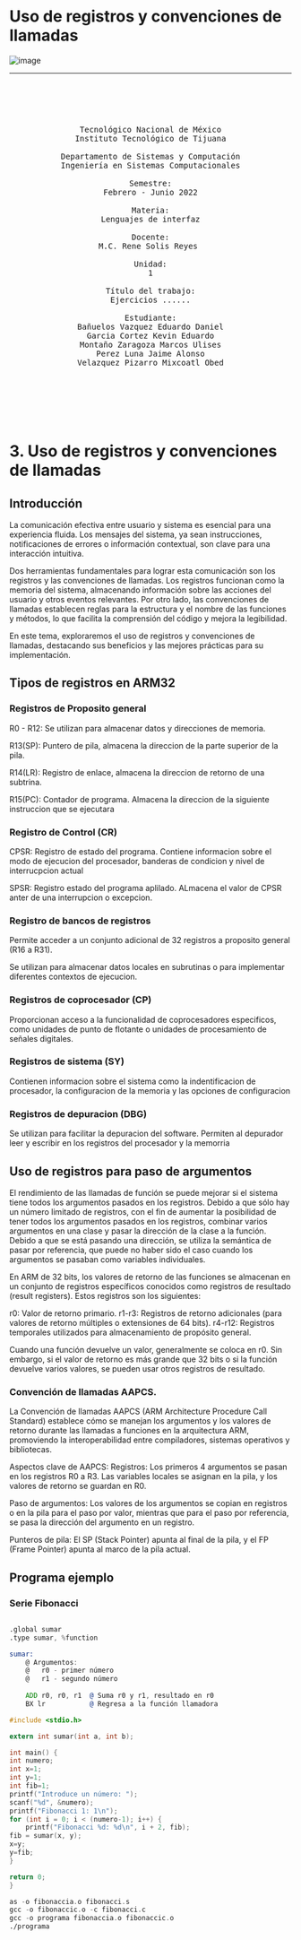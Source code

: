 # Uso de registros y convenciones de llamadas
<!---
https://www.canva.com/design/DAF_cWux6Oc/k8AQyKAOCLx1Y70bYZEYpQ/edit
   Para comentarios usar este bloque para documentar pendientes, secuencias, etc.
--->

![image](https://github.com/tectijuana/24b2expot2arm32-los-ing-ranapapus/assets/158226731/5af42423-06ee-423b-89fa-defca9b73378)












------

<pre>

	<p align=center>

Tecnológico Nacional de México
Instituto Tecnológico de Tijuana

Departamento de Sistemas y Computación
Ingeniería en Sistemas Computacionales

Semestre:
Febrero - Junio 2022

Materia:
Lenguajes de interfaz

Docente:
M.C. Rene Solis Reyes 

Unidad:
1

Título del trabajo:
Ejercicios ......

Estudiante:
Bañuelos Vazquez Eduardo Daniel
Garcia Cortez Kevin Eduardo
Montaño Zaragoza Marcos Ulises
Perez Luna Jaime Alonso
Velazquez Pizarro Mixcoatl Obed

	</p>


</pre>
# 3. Uso de registros y convenciones de llamadas

## Introducción 

La comunicación efectiva entre usuario y sistema es esencial para una experiencia fluida. Los mensajes del sistema, ya sean instrucciones, notificaciones de errores o información contextual, son clave para una interacción intuitiva.

Dos herramientas fundamentales para lograr esta comunicación son los registros y las convenciones de llamadas. Los registros funcionan como la memoria del sistema, almacenando información sobre las acciones del usuario y otros eventos relevantes. Por otro lado, las convenciones de llamadas establecen reglas para la estructura y el nombre de las funciones y métodos, lo que facilita la comprensión del código y mejora la legibilidad.

En este tema, exploraremos el uso de registros y convenciones de llamadas, destacando sus beneficios y las mejores prácticas para su implementación.

## Tipos de registros en ARM32

### Registros de Proposito general
R0 - R12: Se utilizan para almacenar datos y direcciones de memoria.

R13(SP): Puntero de pila, almacena la direccion de la parte superior de la pila.

R14(LR): Registro de enlace, almacena la direccion de retorno de una subtrina.

R15(PC): Contador de programa. Almacena la direccion de la siguiente instruccion que se ejecutara

### Registro de Control (CR)
CPSR: Registro de estado del programa. Contiene informacion sobre el modo de ejecucion del procesador, banderas de condicion y nivel de interrucpcion actual

SPSR: Registro estado del programa aplilado. ALmacena el valor de CPSR anter de una interrupcion o excepcion.

### Registro de bancos de registros
Permite acceder a un conjunto adicional de 32 registros a proposito general (R16 a R31).

Se utilizan para almacenar datos locales en subrutinas o para implementar diferentes contextos de ejecucion.

### Registros de coprocesador (CP)
Proporcionan acceso a la funcionalidad de coprocesadores especificos, como unidades de punto de flotante o unidades de procesamiento de señales digitales.

### Registros de sistema (SY)
Contienen informacion sobre el sistema como la indentificacion de procesador, la configuracion de la memoria y las opciones de configuracion

### Registros de depuracion (DBG)
Se utilizan para facilitar la depuracion del software. Permiten al depurador leer y escribir en los registros del procesador y la memorria

## Uso de registros para paso de argumentos
El rendimiento de las llamadas de función se puede mejorar si el sistema tiene todos los argumentos pasados en los registros. Debido a que sólo hay un número limitado de registros, con el fin de aumentar la posibilidad de tener todos los argumentos pasados en los registros, combinar varios argumentos en una clase y pasar la dirección de la clase a la función. Debido a que se está pasando una dirección, se utiliza la semántica de pasar por referencia, que puede no haber sido el caso cuando los argumentos se pasaban como variables individuales.

En ARM de 32 bits, los valores de retorno de las funciones se almacenan en un conjunto de registros específicos conocidos como registros de resultado (result registers). Estos registros son los siguientes:

r0: Valor de retorno primario.
r1-r3: Registros de retorno adicionales (para valores de retorno múltiples o extensiones de 64 bits).
r4-r12: Registros temporales utilizados para almacenamiento de propósito general.

Cuando una función devuelve un valor, generalmente se coloca en r0. Sin embargo, si el valor de retorno es más grande que 32 bits o si la función devuelve varios valores, se pueden usar otros registros de resultado.

### Convención de llamadas AAPCS. 

La Convención de llamadas AAPCS (ARM Architecture Procedure Call Standard) establece cómo se manejan los argumentos y los valores de retorno durante las llamadas a funciones en la arquitectura ARM, promoviendo la interoperabilidad entre compiladores, sistemas operativos y bibliotecas.

Aspectos clave de AAPCS:
Registros: Los primeros 4 argumentos se pasan en los registros R0 a R3. Las variables locales se asignan en la pila, y los valores de retorno se guardan en R0.

Paso de argumentos: Los valores de los argumentos se copian en registros o en la pila para el paso por valor, mientras que para el paso por referencia, se pasa la dirección del argumento en un registro.

Punteros de pila: El SP (Stack Pointer) apunta al final de la pila, y el FP (Frame Pointer) apunta al marco de la pila actual.

## Programa ejemplo
### Serie Fibonacci
```asm

.global sumar
.type sumar, %function

sumar:
    @ Argumentos:
    @   r0 - primer número
    @   r1 - segundo número
    
    ADD r0, r0, r1  @ Suma r0 y r1, resultado en r0
    BX lr           @ Regresa a la función llamadora
```

```c
#include <stdio.h>

extern int sumar(int a, int b);

int main() {
int numero;
int x=1;
int y=1;
int fib=1;
printf("Introduce un número: ");
scanf("%d", &numero);
printf("Fibonacci 1: 1\n");
for (int i = 0; i < (numero-1); i++) {
    printf("Fibonacci %d: %d\n", i + 2, fib);
fib = sumar(x, y);
x=y;
y=fib;
}

return 0;
}
```
```asm
as -o fibonaccia.o fibonacci.s
gcc -o fibonaccic.o -c fibonacci.c
gcc -o programa fibonaccia.o fibonaccic.o
./programa
```
